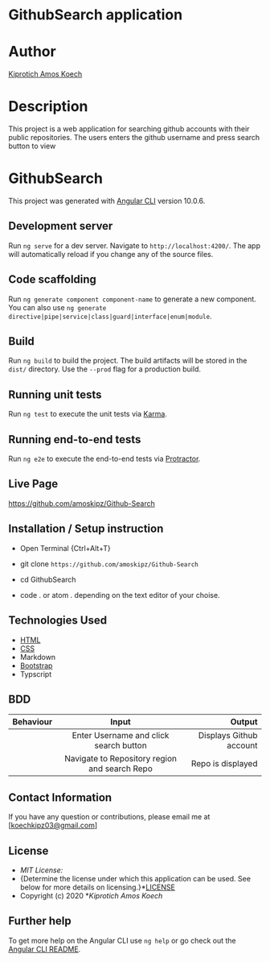 # GithubSearch application

# Author 
[Kiprotich Amos Koech](https://github.com/amoskipz/Github-Search)

# Description
This project is a web application for searching github accounts with their public repositories. The users enters the github username and press search button to view
# GithubSearch

This project was generated with [Angular CLI](https://github.com/angular/angular-cli) version 10.0.6.

## Development server

Run `ng serve` for a dev server. Navigate to `http://localhost:4200/`. The app will automatically reload if you change any of the source files.

## Code scaffolding

Run `ng generate component component-name` to generate a new component. You can also use `ng generate directive|pipe|service|class|guard|interface|enum|module`.

## Build

Run `ng build` to build the project. The build artifacts will be stored in the `dist/` directory. Use the `--prod` flag for a production build.

## Running unit tests

Run `ng test` to execute the unit tests via [Karma](https://karma-runner.github.io).

## Running end-to-end tests

Run `ng e2e` to execute the end-to-end tests via [Protractor](http://www.protractortest.org/).

## Live Page 
https://github.com/amoskipz/Github-Search


## Installation / Setup instruction
* Open Terminal {Ctrl+Alt+T}

* git clone ```https://github.com/amoskipz/Github-Search```

* cd GithubSearch
* code . or atom . depending on the text editor of your choise.

## Technologies Used

* [HTML](https://developer.mozilla.org/en-US/docs/Web/HTML)
* [CSS](https://developer.mozilla.org/en-US/docs/Web/CSS)
* Markdown
* [Bootstrap](https://getbootstrap.com/docs/4.5/getting-started/introduction/)
* Typscript



## BDD
| Behaviour      | Input        | Output       |
| :------------- | :----------: | -----------: |
|  |      Enter Username and click search button | Displays Github account |
|   | Navigate to Repository region and search Repo| Repo is displayed|

 

## Contact Information 

If you have any question or contributions, please email me at [koechkipz03@gmail.com]

## License
* *MIT License:*
* {Determine the license under which this application can be used.  See below for more details on licensing.}*[LICENSE](LICENSE)
* Copyright (c) 2020 **Kiprotich Amos Koech*

## Further help

To get more help on the Angular CLI use `ng help` or go check out the [Angular CLI README](https://github.com/angular/angular-cli/blob/master/README.md).
